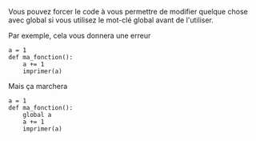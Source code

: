 Vous pouvez forcer le code à vous permettre de modifier quelque chose avec global si vous utilisez le mot-clé global avant de l'utiliser.

Par exemple, cela vous donnera une erreur

```
a = 1
def ma_fonction():
    a += 1
    imprimer(a)
```

Mais ça marchera
```
a = 1
def ma_fonction():
    global a
    a += 1
    imprimer(a)
```
